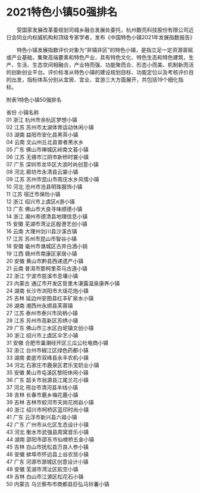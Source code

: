# 2021特色小镇50强排名  
&emsp;&emsp;受国家发展改革委规划司城乡融合发展处委托，杭州数亮科技股份有限公司近日会同业内权威机构和顶级专家学者，发布《中国特色小镇2021年发展指数报告》  
  
&emsp;&emsp;特色小镇发展指数评价对象为“非镇非区”的特色小镇，是指立足一定资源禀赋或产业基础，集聚高端要素和特色产业，具有特色文化、特色生态和特色建筑，生产、生活、生态空间相融合，产业特而强、功能聚而合、形态小而美、机制新而活的创新创业平台。评价标准从特色小镇的建设规划目标、功能定位以及考核评价目的出发，指标体系分别从宜居、宜业、宜游三大方面展开，共包括19个细化指标。  
  
附表1特色小镇50强排名  
  
省份 小镇名称  
01 浙江 杭州市余杭区梦想小镇  
02 江苏 苏州市太湖体育运动休闲小镇  
03 湖南 益阳市安化县黑茶小镇  
04 云南 文山州丘北县普者黑水乡  
05 广东 佛山市禅城区岭南文荟小镇  
06 江苏 无锡市江阴市新桥时裳小镇  
07 广东 深圳市龙华区大浪时尚创意小镇  
08 河北 廊坊市永清县云裳小镇  
09 江苏 苏州市昆山市周庄水乡风情小镇  
10 河北 沧州市沧县明珠服饰小镇  
11 江苏 宿迁市保险小镇  
12 浙江 绍兴市上虞区e游小镇  
13 广东 佛山市大良寻味顺德小镇  
14 浙江 潮州市德清县地理信息小镇  
15 安徽 芜湖市湾沚区殷港艺创小镇  
16 云南 大理州剑川县沙溪古镇  
17 江苏 苏州市昆山市智谷小镇  
18 安徽 毫州市谯城区古井白酒小销  
19 江西 赣州市南康区家居小镇  
20 安徽 黄山市黔县西递遗产小镇  
21 云南 普洱市那柯里茶马古道小镇  
22 浙江 宁波市慈溪市息壤小镇  
23 内蒙古 通辽市开发区哲里木湛露温泉康养小镇  
24 湖南 长沙市浏阳市大瑶花炮小镇  
25 吉林 延边州安图县红丰矿泉水小镇  
26 湖南 湘西州永顺县芙蓉镇  
27 江苏 泰州市泰兴市凤柄小镇  
28 江苏 苏州市高新区苏绣小镇  
29 广东 佛山市三水区白坭镇文创小镇  
30 浙江 绍兴市上虞区伞艺小镇  
31 安徽 合肥市巢潮经开区三瓜公社电商小镇  
32 浙江 台州市椒江区绿色药都小镇  
33 湖南 娄底市双峰县永丰农机小镇  
34 河北 石家庄市鹿泉区君乐宝奶业小镇  
35 安徽 黄山市屯溪区黎阳休闲小镇  
36 广东 韶关市翁源县江尾兰花小镇  
37 河北 邢台市清河县羊线小镇  
38 吉林 长春市鹿乡梅花鹿小镇  
39 吉林 吉林市蛟河市天岗花岗岩小镇  
40 浙江 绍兴市柯桥区蓝印时尚小镇  
41 广东 云浮市新兴县六祖小镇  
42 广东 广州市从化区生态设计小镇  
43 河北 衡水市武强县周窝音乐小镇  
44 湖南 邵阳市邵东市仙槎桥五金小镇  
45 吉林 白山市抚松县万良人参小镇  
46 安徽 蚌埠市怀远县上谷农贸小镇  
47 广东 河源市源城区创意设计小镇  
48 安徽 芜湖市湾沚区航空小镇  
49 吉林 白山市江源区松花石小镇  
50 内蒙古 乌兰察布市商都县巨弘马铃薯小镇  
